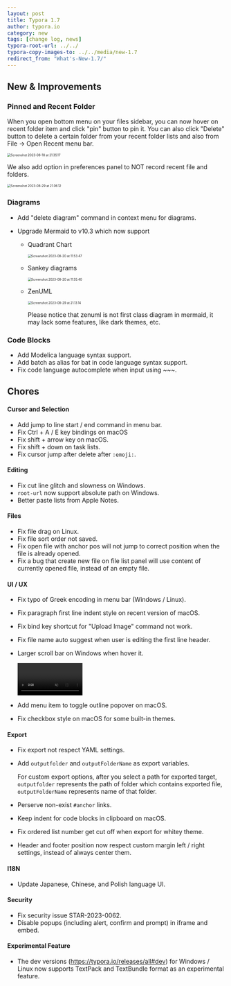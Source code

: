 ```yaml
---
layout: post
title: Typora 1.7
author: typora.io
category: new
tags: [change log, news]
typora-root-url: ../../
typora-copy-images-to: ../../media/new-1.7
redirect_from: "What's-New-1.7/"
---
```


## New & Improvements

### Pinned and Recent Folder

When you open bottom menu on your files sidebar, you can now hover on recent folder item and click "pin" button to pin it. You can also click "Delete" button to delete a certain folder from your recent folder lists and also from File → Open Recent menu bar.

<img src="/media/new-1.7/Screenshot 2023-08-18 at 21.35.17.png" alt="Screenshot 2023-08-18 at 21.35.17" style="zoom:50%;" />

We also add option in preferences panel to NOT record recent file and folders.

<img src="/media/new-1.7/Screenshot 2023-08-29 at 21.06.12.png" alt="Screenshot 2023-08-29 at 21.06.12" style="zoom:50%;" />

### Diagrams

- Add "delete diagram" command in context menu for diagrams. 

- Upgrade Mermaid to v10.3 which now support

  - Quadrant Chart

    <img src="/media/new-1.7/Screenshot 2023-08-20 at 11.53.47.png" alt="Screenshot 2023-08-20 at 11.53.47" style="zoom:50%;" />

  - Sankey diagrams 

    <img src="/media/new-1.7/Screenshot 2023-08-20 at 11.55.40.png" alt="Screenshot 2023-08-20 at 11.55.40" style="zoom:50%;" />
  
  - ZenUML
  
    <img src="/media/new-1.7/Screenshot 2023-08-29 at 21.13.14.png" alt="Screenshot 2023-08-29 at 21.13.14" style="zoom:50%;" />
  
    Please notice that zenuml is not first class diagram in mermaid, it may lack some features, like dark themes, etc.

### Code Blocks

- Add Modelica language syntax support.
- Add batch as alias for bat in code language syntax support.
- Fix code language autocomplete when input using ~~~.

## Chores

#### Cursor and Selection

- Add jump to line start / end command in menu bar.
- Fix Ctrl + A / E key bindings on macOS
- Fix shift + arrow key on macOS.
- Fix shift + down on task lists.
- Fix cursor jump after delete after `:emoji:`.

#### Editing

- Fix cut line glitch and slowness on Windows.
- `root-url` now support absolute path on Windows.
- Better paste lists from Apple Notes.

#### Files

- Fix file drag on Linux.
- Fix file sort order not saved.
- Fix open file with anchor pos will not jump to correct position when the file is already opened.
- Fix a bug that create new file on file list panel will use content of currently opened file, instead of an empty file.

#### UI / UX

- Fix typo of Greek encoding in menu bar (Windows / Linux).

- Fix paragraph first line indent style on recent version of macOS.

- Fix bind key shortcut for "Upload Image" command not work.

- Fix file name auto suggest when user is editing the first line header.

- Larger scroll bar on Windows when hover it.

  <video preload="auto" autoplay="autoplay" style="zoom: 50%;" muted="muted" loop>
    <source src="/media/new-1.7/CleanShot 2023-08-29 at 21.30.00.mp4" type="video/mp4">
  </video>

- Add menu item to toggle outline popover on macOS.

- Fix checkbox style on macOS for some built-in themes.

#### Export

- Fix export not respect YAML settings.

- Add `outputfolder` and `outputFolderName` as export variables. 

  For custom export options, after you select a path for exported target, `outputfolder` represents the path of folder which contains exported file, `outputFolderName` represents name of that folder.

- Perserve non-exist `#anchor` links.

- Keep indent for code blocks in clipboard on macOS.

- Fix ordered list number get cut off when export for whitey theme.

- Header and footer position now respect custom margin left / right settings, instead of always center them.

#### I18N

- Update Japanese, Chinese, and Polish language UI.

#### Security

- Fix security issue STAR-2023-0062.
- Disable popups (including alert, confirm and prompt) in iframe and embed.

#### Experimental Feature

- The dev versions (https://typora.io/releases/all#dev) for Windows / Linux now supports TextPack and TextBundle format as an experimental feature.
